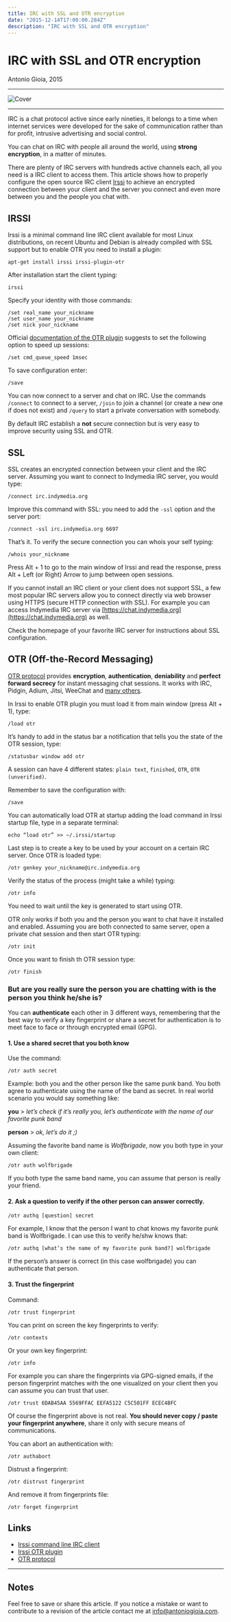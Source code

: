 ```yaml
---
title: IRC with SSL and OTR encryption
date: "2015-12-14T17:00:00.284Z"
description: "IRC with SSL and OTR encryption"
---
```


IRC with SSL and OTR encryption
===============================

Antonio Gioia, 2015

***

![Cover](/images/blog/cover-encryption.jpg)

***

IRC is a chat protocol active since early nineties, it belongs to a time when internet services were developed for the sake of communication rather than for profit, intrusive advertising and social control.

You can chat on IRC with people all around the world, using **strong encryption**, in a matter of minutes.

There are plenty of IRC servers with hundreds active channels each, all you need is a IRC client to access them. This article shows how to properly configure the open source IRC client [Irssi](https://irssi.org) to achieve an encrypted connection between your client and the server you connect and even more between you and the people you chat with.

IRSSI
-----

Irssi is a minimal command line IRC client available for most Linux distributions, on recent Ubuntu and Debian is already compiled with SSL support but to enable OTR you need to install a plugin:

    apt-get install irssi irssi-plugin-otr

After installation start the client typing:

    irssi

Specify your identity with those commands:

    /set real_name your_nickname
    /set user_name your_nickname
    /set nick your_nickname

Official [documentation of the OTR plugin](https://github.com/cryptodotis/irssi-otr) suggests to set the following option to speed up sessions:

    /set cmd_queue_speed 1msec

To save configuration enter:

    /save

You can now connect to a server and chat on IRC. Use the commands `/connect` to connect to a server, `/join` to join a channel (or create a new one if does not exist) and `/query` to start a private conversation with somebody.

By default IRC establish a **not** secure connection but is very easy to improve security using SSL and OTR.

SSL
---

SSL creates an encrypted connection between your client and the IRC server. Assuming you want to connect to Indymedia IRC server, you would type:

    /connect irc.indymedia.org

Improve this command with SSL: you need to add the `-ssl` option and the server port:

    /connect -ssl irc.indymedia.org 6697

That’s it. To verify the secure connection you can whois your self typing:

    /whois your_nickname

Press Alt + 1 to go to the main window of Irssi and read the response, press Alt + Left (or Right) Arrow to jump between open sessions.

If you cannot install an IRC client or your client does not support SSL, a few most popular IRC servers allow you to connect directly via web browser using HTTPS (secure HTTP connection with SSL). For example you can access Indymedia IRC server via [https://chat.indymedia.org](https://chat.indymedia.org) as well.

Check the homepage of your favorite IRC server for instructions about SSL configuration.

OTR (Off-the-Record Messaging)
------------------------------

[OTR protocol](https://otr.cypherpunks.ca) provides **encryption**, **authentication**, **deniability** and **perfect forward secrecy** for instant messaging chat sessions. It works with IRC, Pidgin, Adium, Jitsi, WeeChat and [many others](https://en.wikipedia.org/wiki/Off-the-Record_Messaging#Client_support).

In Irssi to enable OTR plugin you must load it from main window (press Alt + 1), type:

    /load otr

It’s handy to add in the status bar a notification that tells you the state of the OTR session, type:

    /statusbar window add otr

A session can have 4 different states: `plain text`, `finished`, `OTR`, `OTR (unverified)`.

Remember to save the configuration with:

    /save

You can automatically load OTR at startup adding the load command in Irssi startup file, type in a separate terminal:

    echo “load otr” >> ~/.irssi/startup

Last step is to create a key to be used by your account on a certain IRC server. Once OTR is loaded type:

    /otr genkey your_nickname@irc.indymedia.org

Verify the status of the process (might take a while) typing:

    /otr info

You need to wait until the key is generated to start using OTR.

OTR only works if both you and the person you want to chat have it installed and enabled. Assuming you are both connected to same server, open a private chat session and then start OTR typing:

    /otr init

Once you want to finish th OTR session type:

    /otr finish

### But are you really sure the person you are chatting with is the person you think he/she is?

You can **authenticate** each other in 3 different ways, remembering that the best way to verify a key fingerprint or share a secret for authentication is to meet face to face or through encrypted email (GPG).

#### 1. Use a shared secret that you both know

Use the command:

    /otr auth secret

Example: both you and the other person like the same punk band. You both agree to authenticate using the name of the band as secret. In real world scenario you would say something like:

**you** > *let’s check if it’s really you, let’s authenticate with the name of our favorite punk band*

**person** > *ok, let’s do it ;)*

Assuming the favorite band name is *Wolfbrigade*, now you both type in your own client:

    /otr auth wolfbrigade

If you both type the same band name, you can assume that person is really your friend.

#### 2. Ask a question to verify if the other person can answer correctly.

    /otr authq [question] secret

For example, I know that the person I want to chat knows my favorite punk band is Wolfbrigade. I can use this to verify he/shw knows that:

    /otr authq [what’s the name of my favorite punk band?] wolfbrigade

If the person’s answer is correct (in this case wolfbrigade) you can authenticate that person.

#### 3. Trust the fingerprint

Command:

    /otr trust fingerprint

You can print on screen the key fingerprints to verify:

    /otr contexts

Or your own key fingerprint:

    /otr info

For example you can share the fingerprints via GPG-signed emails, if the person fingerprint matches with the one visualized on your client then you can assume you can trust that user.

    /otr trust 6DAB45AA 5569FFAC EEFA5122 C5C501FF ECEC4BFC

Of course the fingerprint above is not real. **You should never copy / paste your fingerprint anywhere**, share it only with secure means of communications.

You can abort an authentication with:

    /otr authabort

Distrust a fingerprint:

    /otr distrust fingerprint

And remove it from fingerprints file:

    /otr forget fingerprint

Links
-----

* [Irssi command line IRC client](https://irssi.org)
* [Irssi OTR plugin](https://github.com/cryptodotis/irssi-otr)
* [OTR protocol](https://otr.cypherpunks.ca)

***

Notes
-----

Feel free to save or share this article. If you notice a mistake or want to contribute to a revision of the article contact me at [info@antoniogioia.com](info@antoniogioia.com).